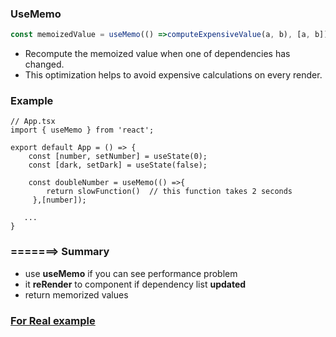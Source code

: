 ### UseMemo
```ts
const memoizedValue = useMemo(() =>computeExpensiveValue(a, b), [a, b]);
```

* Recompute the memoized value when one of dependencies has changed.
* This optimization helps to avoid expensive calculations on every render.

### Example     

```tsx
// App.tsx
import { useMemo } from 'react';

export default App = () => {
    const [number, setNumber] = useState(0);
    const [dark, setDark] = useState(false);

    const doubleNumber = useMemo(() =>{ 
        return slowFunction()  // this function takes 2 seconds
     },[number]);
   
   ...
}
```


### =======> Summary
* use **useMemo** if you can see performance problem
* it **reRender** to component if dependency list **updated**
* return memorized values

### [For Real example](https://github.com/ridvandmrc/Self-Learning/blob/main/react/Hooks/hooks_api_reference/example/example-app/src/Hooks/useMemo.tsx)